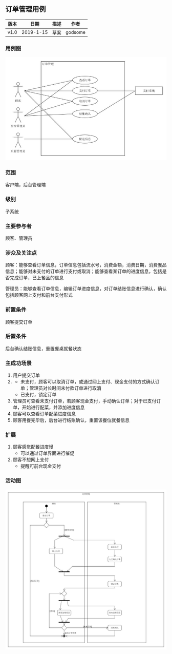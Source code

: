 ## 订单管理用例

| 版本 |   日期    | 描述 |  作者   |
| :--: | :-------: | :--: | :-----: |
| v1.0 | 2019-1-15 | 草案 | godsome |

### 用例图

![](./订单管理用例图.jpg)

### 范围

客户端，后台管理端

### 级别

子系统

### 主要参与者

顾客、管理员

### 涉众及关注点

顾客：能够查看订单信息，订单信息包括流水号，消费金额，消费日期，消费餐品信息；能够对未支付的订单进行支付或取消；能够查看某订单的进度信息，包括是否完成订单，已上餐品的信息

管理员：能够查看订单信息，编辑订单进度信息，对订单结账信息进行确认，确认包括顾客网上支付和前台支付形式

### 前置条件

顾客提交订单

### 后置条件

后台确认结账信息，重置餐桌就餐状态

### 主成功场景

1. 用户提交订单
2. 
   - 未支付，顾客可以取消订单，或通过网上支付、现金支付的方式确认订单；管理员对长时间未付款订单进行取消
   - 已支付，锁定订单
3. 管理员可查看未支付订单，若顾客现金支付，手动确认订单；对于已支付订单，开始进行配菜，并添加进度信息
4. 顾客可以查看订单配菜进度信息
5. 顾客用餐完毕后，后台进行结账确认，重置该餐位就餐信息

### 扩展

1. 顾客感觉配餐进度慢
   - 可以通过订单界面进行催促
2. 顾客不想网上支付
   - 提醒可前台现金支付

### 活动图

![](./订单管理活动图.jpg)